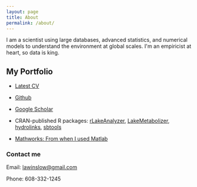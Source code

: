 ```yaml
---
layout: page
title: About
permalink: /about/
---
```


I am a scientist using large databases, advanced statistics, and numerical models to understand the environment at global
scales. I'm an empiricist at heart, so data is king. 

## My Portfolio

* [Latest CV](/cv.pdf)

* [Github](http://github.com/lawinslow)

* [Google Scholar](https://scholar.google.com/citations?user=WENGCtYAAAAJ&hl=en&oi=ao)

* CRAN-published R packages: [rLakeAnalyzer](https://cran.r-project.org/package=rLakeAnalyzer), [LakeMetabolizer](https://cran.r-project.org/package=LakeMetabolizer), [hydrolinks](https://cran.r-project.org/package=hydrolinks), [sbtools](https://cran.r-project.org/package=sbtools)

* [Mathworks: From when I used Matlab](https://www.mathworks.com/matlabcentral/profile/authors/539305-luke-winslow?requestedDomain=www.mathworks.com)


### Contact me

Email: [lawinslow@gmail.com](mailto:lawinslow@gmail.com)

Phone: 608-332-1245
